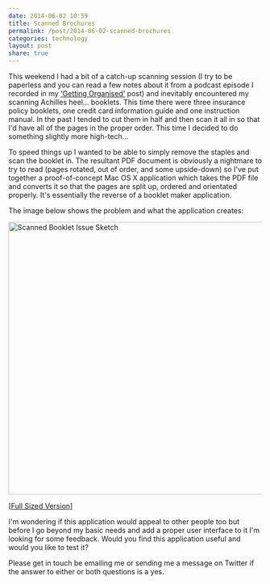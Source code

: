 ```yaml
---
date: 2014-06-02 10:59
title: Scanned Brochures
permalink: /post/2014-06-02-scanned-brochures
categories: technology
layout: post
share: true
---
```


This weekend I had a bit of a catch-up scanning session (I try to be paperless and you can read a few notes about it from a podcast episode I recorded in my ['Getting Organised'](https://swwritings.com/post/2012-02-17-getting-organised) post) and inevitably encountered my scanning Achilles heel... booklets. This time there were three insurance policy booklets, one credit card information guide and one instruction manual. In the past I tended to cut them in half and then scan it all in so that I'd have all of the pages in the proper order. This time I decided to do something slightly more high-tech...

To speed things up I wanted to be able to simply remove the staples and scan the booklet in. The resultant PDF document is obviously a nightmare to try to read (pages rotated, out of order, and some upside-down) so I've put together a proof-of-concept Mac OS X application which takes the PDF file and converts it so that the pages are split up, ordered and orientated properly. It's essentially the reverse of a booklet maker application.

The image below shows the problem and what the application creates:

<img src="https://www.swwritings.com/images/2014-06-02-scanned-brochures.png" alt="Scanned Booklet Issue Sketch" width="540" />

[<a href="https://www.swwritings.com/images/2014-06-02-scanned-brochures.png" target="_blank">Full Sized Version</a>]

I'm wondering if this application would appeal to other people too but before I go beyond my basic needs and add a proper user interface to it I'm looking for some feedback. Would you find this application useful and would you like to test it?

Please get in touch be emailing me or sending me a message on Twitter if the answer to either or both questions is a yes.
